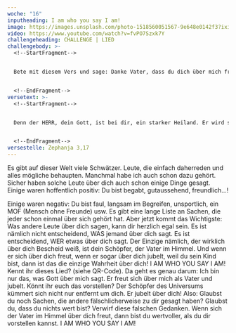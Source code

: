 ```yaml
---
woche: "16"
inputheading: I am who you say I am!
image: https://images.unsplash.com/photo-1518560051567-9e648e0142f3?ixid=MXwxMjA3fDB8MHxzZWFyY2h8NzU2fHxwYXJ0eXxlbnwwfHwwfA%3D%3D&ixlib=rb-1.2.1&auto=format&fit=crop&w=400&q=60
video: https://www.youtube.com/watch?v=fvPO7Szxk7Y
challengeheading: CHALLENGE | LIED
challengebody: >-
  <!--StartFragment-->


  Bete mit diesem Vers und sage: Danke Vater, dass du dich über mich freust! Danke, dass du über mir jauchzt. Danke, dass nur du meinen Wert bestimmst!


  <!--EndFragment-->
versetext: >-
  <!--StartFragment-->


  Denn der HERR, dein Gott, ist bei dir, ein starker Heiland. Er wird sich über dich freuen und dir freundlich sein, er wird dir vergeben in seiner Liebe und wird über dich mit Jauchzen fröhlich sein.


  <!--EndFragment-->
versestelle: Zephanja 3,17
---
```

<!--StartFragment-->

Es gibt auf dieser Welt viele Schwätzer. Leute, die einfach daherreden und alles mögliche behaupten. Manchmal habe ich auch schon dazu gehört. Sicher haben solche Leute über dich auch schon einige Dinge gesagt. Einige waren hoffentlich positiv: Du bist begabt, gutaussehend, freundlich…!

Einige waren negativ: Du bist faul, langsam im Begreifen, unsportlich, ein MOF (Mensch ohne Freunde) usw. Es gibt eine lange Liste an Sachen, die jeder schon einmal über sich gehört hat. Aber jetzt kommt das Wichtigste: Was andere Leute über dich sagen, kann dir herzlich egal sein. Es ist nämlich nicht entscheidend, WAS jemand über dich sagt. Es ist entscheidend, WER etwas über dich sagt. Der Einzige nämlich, der wirklich über dich Bescheid weiß, ist dein Schöpfer, der Vater im Himmel. Und wenn er sich über dich freut, wenn er sogar über dich jubelt, weil du sein Kind bist, dann ist das die einzige Wahrheit über dich! I AM WHO YOU SAY I AM! Kennt ihr dieses Lied? (siehe QR-Code). Da geht es genau darum: Ich bin nur das, was Gott über mich sagt. Er freut sich über mich als Vater und jubelt. Könnt ihr euch das vorstellen? Der Schöpfer des Universums kümmert sich nicht nur entfernt um dich. Er jubelt über dich! Also: Glaubst du noch Sachen, die andere fälschlicherweise zu dir gesagt haben? Glaubst du, dass du nichts wert bist? Verwirf diese falschen Gedanken. Wenn sich der Vater im Himmel über dich freut, dann bist du wertvoller, als du dir vorstellen kannst. I AM WHO YOU SAY I AM!

<!--EndFragment-->